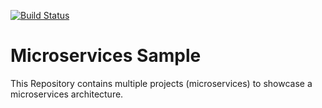 [![Build Status](https://travis-ci.com/flaviolazzarini/microservices-sample.svg?branch=master)](https://travis-ci.com/flaviolazzarini/microservices-sample)
# Microservices Sample
This Repository contains multiple projects (microservices) to showcase a microservices architecture.
